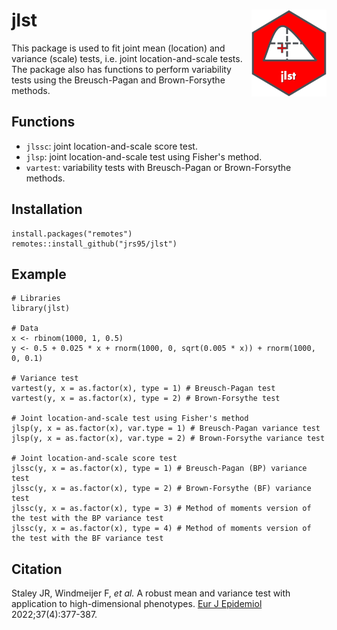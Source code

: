# jlst <img src='man/figures/logo.png' align="right" height="139"/>

This package is used to fit joint mean (location) and variance (scale) tests, i.e. joint location-and-scale tests. The package also has functions to perform variability tests using the Breusch-Pagan and Brown-Forsythe methods.  

## Functions
* `jlssc`: joint location-and-scale score test. 
* `jlsp`: joint location-and-scale test using Fisher's method.  
* `vartest`: variability tests with Breusch-Pagan or Brown-Forsythe methods.  

## Installation
```
install.packages("remotes")
remotes::install_github("jrs95/jlst")
```

## Example
```
# Libraries
library(jlst)

# Data  
x <- rbinom(1000, 1, 0.5)
y <- 0.5 + 0.025 * x + rnorm(1000, 0, sqrt(0.005 * x)) + rnorm(1000, 0, 0.1)

# Variance test  
vartest(y, x = as.factor(x), type = 1) # Breusch-Pagan test
vartest(y, x = as.factor(x), type = 2) # Brown-Forsythe test

# Joint location-and-scale test using Fisher's method
jlsp(y, x = as.factor(x), var.type = 1) # Breusch-Pagan variance test
jlsp(y, x = as.factor(x), var.type = 2) # Brown-Forsythe variance test

# Joint location-and-scale score test   
jlssc(y, x = as.factor(x), type = 1) # Breusch-Pagan (BP) variance test
jlssc(y, x = as.factor(x), type = 2) # Brown-Forsythe (BF) variance test
jlssc(y, x = as.factor(x), type = 3) # Method of moments version of the test with the BP variance test
jlssc(y, x = as.factor(x), type = 4) # Method of moments version of the test with the BF variance test
```

## Citation
Staley JR, Windmeijer F, *et al.* A robust mean and variance test with application to high-dimensional phenotypes. [Eur J Epidemiol](https://pubmed.ncbi.nlm.nih.gov/34651232/) 2022;37(4):377-387.

